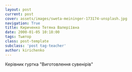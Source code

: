 ```yaml
---
layout: post
current: post
cover: assets/images/sweta-meininger-173174-unsplash.jpg
navigation: True
title: Кириченко Тетяна Валеріївна
date: 2000-01-05 10:18:00
tags: Тьютор
class: post-template
subclass: 'post tag-teacher'
author: kirichenko
---
```


Керівник гуртка "Виготовлення сувенірів"
